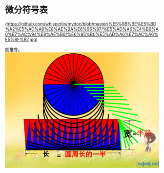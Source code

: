 # 微分符号表
(https://github.com/whisperlin/mydoc/blob/master/%E5%9B%BE%E5%BD%A2%E5%AD%A6%E8%AE%BA%E6%96%87/%E5%AD%A6%E4%B9%A0%E7%AC%94%E8%AE%B0/%E6%95%B0%E5%AD%A6%E7%AC%A6%E5%8F%B7.jpg)

圆推导。
![image](https://github.com/whisperlin/mydoc/blob/master/%E5%9B%BE%E5%BD%A2%E5%AD%A6%E8%AE%BA%E6%96%87/%E5%AD%A6%E4%B9%A0%E7%AC%94%E8%AE%B0/round.jpg)

